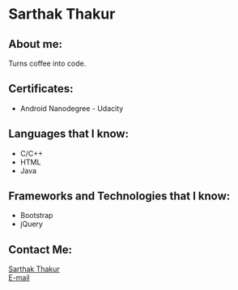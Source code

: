 # Sarthak Thakur

## About me:
Turns coffee into code.

## Certificates:
- Android Nanodegree - Udacity

## Languages that I know:

- C/C++
- HTML
- Java

## Frameworks and Technologies that I know:

- Bootstrap
- jQuery


## Contact Me:
[Sarthak Thakur](https://github.com/sarthakthakur24)  
[E-mail](sarthakthakur.dev@gmail.com)
